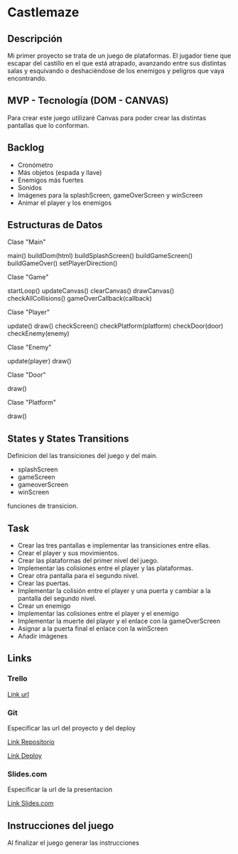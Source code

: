 # Castlemaze

## Descripción

Mi primer proyecto se trata de un juego de plataformas. El jugador tiene que escapar del castillo en el que está atrapado, avanzando entre sus distintas salas y esquivando o deshaciéndose de los enemigos y peligros que vaya encontrando. 

## MVP - Tecnología (DOM - CANVAS)

Para crear este juego utilizaré Canvas para poder crear las distintas pantallas que lo conforman.

## Backlog

- Cronómetro
- Más objetos (espada y llave)
- Enemigos más fuertes
- Sonidos
- Imágenes para la splashScreen, gameOverScreen y winScreen
- Animar el player y los enemigos


## Estructuras de Datos


Clase "Main"

main()
buildDom(html)
buildSplashScreen()
buildGameScreen()
buildGameOver()
setPlayerDirection()



Clase "Game"

startLoop()
updateCanvas()
clearCanvas()
drawCanvas()
checkAllCollisions()
gameOverCallback(callback)


Clase "Player"

update()
draw()
checkScreen()
checkPlatform(platform)
checkDoor(door)
checkEnemy(enemy)

Clase "Enemy"

update(player)
draw()

Clase "Door"

draw()


Clase "Platform"

draw()


## States y States Transitions

Definicion del las transiciones del juego y del main.

- splashScreen
- gameScreen
- gameoverScreen
- winScreen

funciones de transicion.

## Task

- Crear las tres pantallas e implementar las transiciones entre ellas.
- Crear el player y sus movimientos.
- Crear las plataformas del primer nivel del juego.
- Implementar las colisiones entre el player y las plataformas.
- Crear otra pantalla para el segundo nivel.
- Crear las puertas.
- Implementar la colisión entre el player y una puerta y cambiar a la pantalla del segundo nivel.
- Crear un enemigo
- Implementar las colisiones entre el player y el enemigo
- Implementar la muerte del player y el enlace con la gameOverScreen
- Asignar a la puerta final el enlace con la winScreen
- Añadir imágenes


## Links

### Trello

[Link url](https://trello.com)

### Git

Especificar las url del proyecto y del deploy

[Link Repositorio](http://github.com)

[Link Deploy](http://github.com)

### Slides.com

Especificar la url de la presentacion

[Link Slides.com](http://slides.com)

## Instrucciones del juego 

Al finalizar el juego generar las instrucciones
